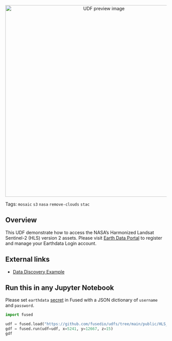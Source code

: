 <!--fused:pin=15-->
<!--fused:preview-->
<p align="center"><img src="https://fused-magic.s3.us-west-2.amazonaws.com/thumbnails/udfs-staging/HLS_Tile_Example.png" width="600" alt="UDF preview image"></p>

<!--fused:tags-->
Tags: `mosaic` `s3` `nasa` `remove-clouds` `stac`

<!--fused:readme-->
## Overview
This UDF demonstrate how to access the NASA’s Harmonized Landsat Sentinel-2 (HLS) version 2 assets. Please visit [Earth Data Portal](https://urs.earthdata.nasa.gov) to register and manage your Earthdata Login account.

## External links

- [Data Discovery Example](https://nasa-openscapes.github.io/2021-Cloud-Hackathon/tutorials/02_Data_Discovery_CMR-STAC_API.html)

## Run this in any Jupyter Notebook

Please set `earthdata` [secret](https://docs.fused.io/workbench/account/#secrets-management) in Fused with a JSON dictionary of `username` and `password`.

```python
import fused

udf = fused.load("https://github.com/fusedio/udfs/tree/main/public/HLS_Tile_Example")
gdf = fused.run(udf=udf, x=5241, y=12667, z=15)
gdf
```
